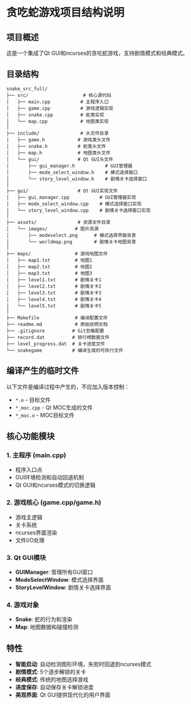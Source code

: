 # 贪吃蛇游戏项目结构说明

## 项目概述
这是一个集成了Qt GUI和ncurses的贪吃蛇游戏，支持剧情模式和经典模式。

## 目录结构

```
snake_src_full/
├── src/                    # 核心源代码
│   ├── main.cpp           # 主程序入口
│   ├── game.cpp           # 游戏逻辑实现
│   ├── snake.cpp          # 蛇类实现
│   └── map.cpp            # 地图类实现
│
├── include/               # 头文件目录
│   ├── game.h            # 游戏类头文件
│   ├── snake.h           # 蛇类头文件
│   ├── map.h             # 地图类头文件
│   └── gui/              # Qt GUI头文件
│       ├── gui_manager.h           # GUI管理器
│       ├── mode_select_window.h    # 模式选择窗口
│       └── story_level_window.h    # 剧情关卡选择窗口
│
├── gui/                  # Qt GUI实现文件
│   ├── gui_manager.cpp           # GUI管理器实现
│   ├── mode_select_window.cpp    # 模式选择窗口实现
│   └── story_level_window.cpp    # 剧情关卡选择窗口实现
│
├── assets/               # 资源文件目录
│   └── images/          # 图片资源
│       ├── modeselect.png      # 模式选择界面背景
│       └── worldmap.png        # 剧情关卡地图背景
│
├── maps/                # 游戏地图文件
│   ├── map1.txt         # 地图1
│   ├── map2.txt         # 地图2
│   ├── map3.txt         # 地图3
│   ├── level1.txt       # 剧情关卡1
│   ├── level2.txt       # 剧情关卡2
│   ├── level3.txt       # 剧情关卡3
│   ├── level4.txt       # 剧情关卡4
│   └── level5.txt       # 剧情关卡5
│
├── Makefile             # 编译配置文件
├── readme.md            # 原始说明文档
├── .gitignore          # Git忽略配置
├── record.dat          # 排行榜数据文件
├── level_progress.dat  # 关卡进度文件
└── snakegame           # 编译生成的可执行文件
```

## 编译产生的临时文件
以下文件是编译过程中产生的，不应加入版本控制：
- `*.o` - 目标文件
- `*_moc.cpp` - Qt MOC生成的文件
- `*_moc.o` - MOC目标文件

## 核心功能模块

### 1. 主程序 (main.cpp)
- 程序入口点
- GUI环境检测和自动回退机制
- Qt GUI和ncurses模式的切换逻辑

### 2. 游戏核心 (game.cpp/game.h)
- 游戏主逻辑
- 关卡系统
- ncurses界面渲染
- 文件I/O处理

### 3. Qt GUI模块
- **GUIManager**: 管理所有GUI窗口
- **ModeSelectWindow**: 模式选择界面
- **StoryLevelWindow**: 剧情关卡选择界面

### 4. 游戏对象
- **Snake**: 蛇的行为和渲染
- **Map**: 地图数据和碰撞检测

## 特性
- **智能启动**: 自动检测图形环境，失败时回退到ncurses模式
- **剧情模式**: 5个逐步解锁的关卡
- **经典模式**: 传统的地图选择游戏
- **进度保存**: 自动保存关卡解锁进度
- **美观界面**: Qt GUI提供现代化的用户界面 